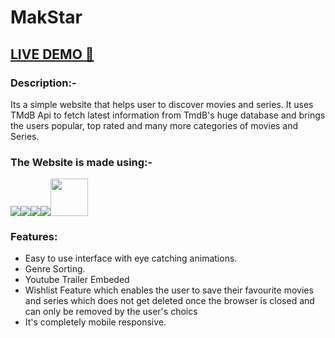 # MakStar

## <a href="https://mayukh24.github.io/MakStar/" target="_blank">LIVE DEMO 🚀</a>

<h3>Description:- </h3>
Its a simple website that helps user to discover movies and series. It uses TMdB Api to fetch latest information from TmdB's huge database and brings the users popular, top rated and many more categories of movies and Series.<br>
<h3>The Website is made using:-</h3>
<p align="left"><img src="https://img.icons8.com/color/48/000000/html-5--v1.png"/><img src="https://img.icons8.com/color/48/000000/css3.png"/><img src="https://img.icons8.com/color/48/000000/javascript.png"/><img src="https://img.icons8.com/ios-filled/50/4a90e2/jquery.png"/><img src="https://avatars.githubusercontent.com/u/32372333?s=200&v=4" height = "60px"/></p>

**<h3>Features:</h3>**
  - Easy to use interface with eye catching animations.
  - Genre Sorting.
  - Youtube Trailer Embeded
  - Wishlist Feature which enables the user to save their favourite movies and series which does not get deleted once the browser is closed and can only be removed by the user's choics
  - It's completely mobile responsive.
